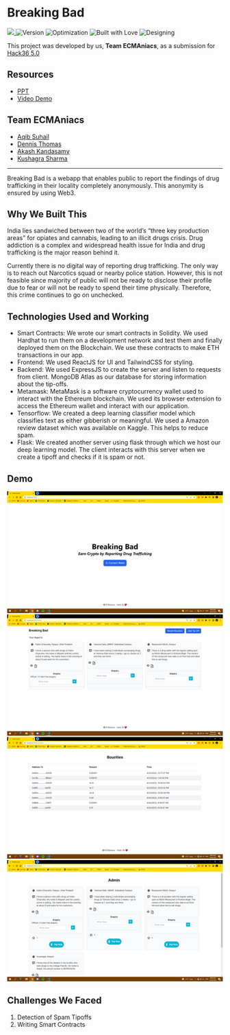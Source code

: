 # Breaking Bad
<a href="https://hack36.com"> <img src="https://cutt.ly/BuiltAtHack36" height=24px> </a>
![Version](https://img.shields.io/badge/version-1.69-brightgreen.svg)
![Optimization](https://img.shields.io/badge/optimised-0%25-critical.svg)
![Built with Love](https://img.shields.io/badge/built%20with-love-important.svg)
![Designing](https://img.shields.io/badge/designed%20in-ms%20paint-blueviolet.svg)

This project was developed by us, **Team ECMAniacs**, as a submission for [Hack36 5.0](https://www.hack36.com/)

## Resources
- [PPT](https://docs.google.com/presentation/d/1fYIHUMnGWKTnOIMAlDmV1EFZmSDFJ2t9/edit?usp=sharing&ouid=106037366898639542846&rtpof=true&sd=true)
- [Video Demo](https://youtu.be/5V1p-XePHN4)

## Team ECMAniacs
- [Aqib Suhail](https://github.com/geeqib23)
- [Dennis Thomas](https://github.com/DNA5769)
- [Akash Kandasamy](https://github.com/akash-kd)
- [Kushagra Sharma](https://github.com/randomkush)

---

Breaking Bad is a webapp that enables public to report the findings of drug trafficking in their locality completely anonymously. This anonymity is ensured by using Web3.

## Why We Built This
India lies sandwiched between two of the world’s “three key production areas” for opiates and cannabis, leading to an illicit drugs crisis. Drug addiction is a complex and widespread health issue for India and drug trafficking is the major reason behind it.

Currently there is no digital way of reporting drug trafficking. The only way is to reach out Narcotics squad or nearby police station. However, this is not feasible since majority of public will not be ready to disclose their profile due to fear or will not be ready to spend their time physically. Therefore, this crime continues to go on unchecked.

## Technologies Used and Working

- Smart Contracts: We wrote our smart contracts in Solidity. We used Hardhat to run them on a development network and test them and finally deployed them on the Blockchain. We use these contracts to make ETH transactions in our app.
- Frontend: We used ReactJS for UI and TailwindCSS for styling.
- Backend: We used ExpressJS to create the server and listen to requests from client. MongoDB Atlas as our database for storing information about the tip-offs.
- Metamask: MetaMask is a software cryptocurrency wallet used to interact with the Ethereum blockchain. We used its browser extension to access the Ethereum wallet and interact with our application.
- Tensorflow: We created a deep learning classifier model which classifies text as either gibberish or meaningful. We used a Amazon review dataset which was available on Kaggle. This helps to reduce spam.
- Flask: We created another server using flask through which we host our deep learning model. The client interacts with this server when we create a tipoff and checks if it is spam or not.

## Demo
![Welcome](./demo/welcome.png)
![Home](./demo/home.png)
![Bounty](./demo/bounty.png)
![Admin](./demo/admin.png)

## Challenges We Faced
1. Detection of Spam Tipoffs
2. Writing Smart Contracts
